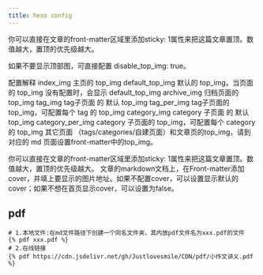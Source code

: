 ```yaml
---
title: hexo config
---
```


你可以直接在文章的front-matter区域里添加sticky: 1属性来把这篇文章置顶。数值越大，置顶的优先级越大。

如果不要显示顶部图，可直接配置 disable_top_img: true。

配置解释
index_img 主页的 top_img
default_top_img 默认的 top_img，当页面的 top_img 没有配置时，会显示 default_top_img
archive_img 归档页面的 top_img
tag_img tag子页面 的 默认 top_img
tag_per_img tag子页面的 top_img，可配置每个 tag 的 top_img
category_img category 子页面 的 默认 top_img
category_per_img category 子页面的 top_img，可配置每个 category 的 top_img
其它页面 （tags/categories/自建页面）和文章页的top_img，请到对应的 md 页面设置front-matter中的top_img。

你可以直接在文章的front-matter区域里添加sticky: 1属性来把这篇文章置顶。数值越大，置顶的优先级越大。
文章的markdown文档上，在Front-matter添加cover，并填上要显示的图片地址。如果不配置cover，可以设置显示默认的cover；如果不想在首页显示cover，可以设置为false。

## pdf

```
# 1.本地文件:在md文件路径下创建一个同名文件夹，其内放pdf文件名为xxx.pdf的文件
{% pdf xxx.pdf %}
# 2.在线链接
{% pdf https://cdn.jsdelivr.net/gh/Justlovesmile/CDN/pdf/小作文讲义.pdf %}
```
